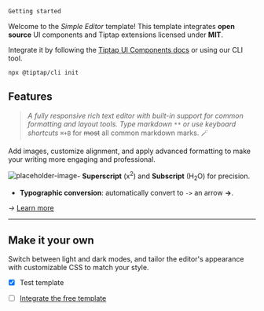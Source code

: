 ```javascript
Getting started
```

Welcome to the *<mark data-color="var(--tt-color-highlight-yellow)" style="background-color: var(--tt-color-highlight-yellow); color: inherit;">Simple Editor</mark>* template! This template integrates **open source** UI components and Tiptap extensions licensed under **MIT**.

Integrate it by following the [Tiptap UI Components docs](https://tiptap.dev/docs/ui-components/templates/simple-editor) or using our CLI tool.

```
npx @tiptap/cli init
```

## Features

> *A fully responsive rich text editor with built-in support for common formatting and layout tools. Type markdown* `**` *or use keyboard shortcuts* `⌘+B` for ~~most~~ all common markdown marks. 🪄

Add images, customize alignment, and apply <mark data-color="var(--tt-color-highlight-blue)" style="background-color: var(--tt-color-highlight-blue); color: inherit;">advanced formatting</mark> to make your writing more engaging and professional.

![placeholder-image](/images/tiptap-ui-placeholder-image.jpg "placeholder-image")- **Superscript** (x<sup>2</sup>) and **Subscript** (H<sub>2</sub>O) for precision.
- **Typographic conversion**: automatically convert to `->` an arrow **→**.

*→* [Learn more](https://tiptap.dev/docs/ui-components/templates/simple-editor#features)

---

## Make it your own

Switch between light and dark modes, and tailor the editor's appearance with customizable CSS to match your style.

- [x] Test template

- [ ] [Integrate the free template](https://tiptap.dev/docs/ui-components/templates/simple-editor)